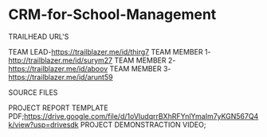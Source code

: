 # CRM-for-School-Management

TRAILHEAD URL'S

TEAM LEAD-https://trailblazer.me/id/thirg7
TEAM MEMBER 1-http://trailblazer.me/id/surym27
TEAM MEMBER 2-https://trailblazer.me/id/aboov
TEAM MEMBER 3-https://trailblazer.me/id/arunt59

SOURCE FILES

PROJECT REPORT TEMPLATE PDF;https://drive.google.com/file/d/1oVIudqrrBXhRFYnlYmaIm7yKGN567Q4k/view?usp=drivesdk
PROJECT DEMONSTRACTION VIDEO;
